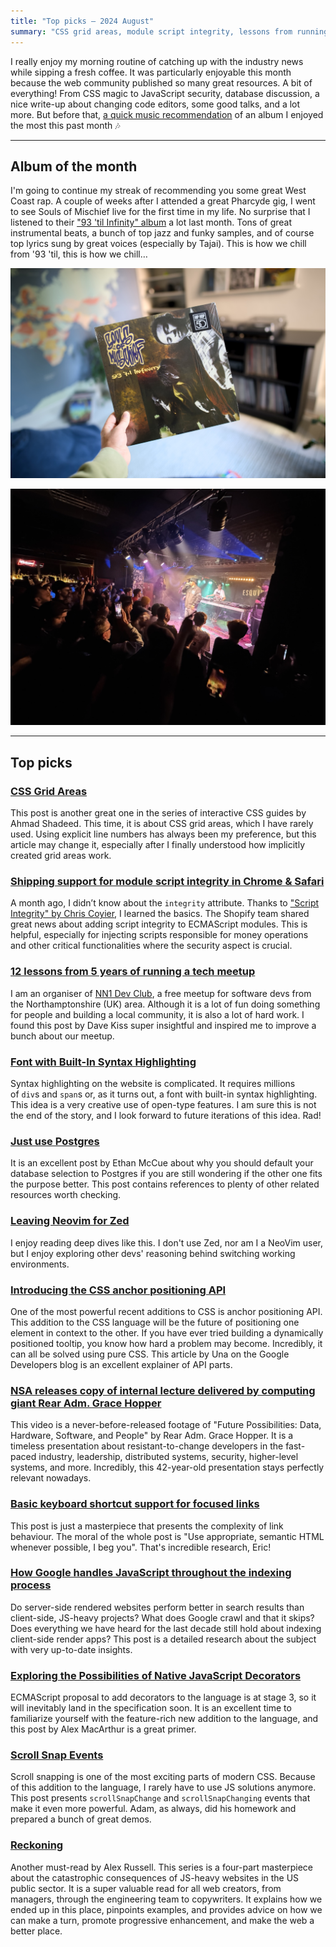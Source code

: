 ```yaml
---
title: "Top picks — 2024 August"
summary: "CSS grid areas, module script integrity, lessons from running a tech meetup, syntax highlighting, PostgreSQL discussion, JavaScript decorators and more."
---
```


I really enjoy my morning routine of catching up with the industry news while sipping a fresh coffee. It was particularly enjoyable this month because the web community published so many great resources. A bit of everything! From CSS magic to JavaScript security, database discussion, a nice write-up about changing code editors, some good talks, and a lot more. But before that, [a quick music recommendation](#album-of-the-month) of an album I enjoyed the most this past month 🎶

---

## Album of the month

I'm going to continue my streak of recommending you some great West Coast rap. A couple of weeks after I attended a great Pharcyde gig, I went to see Souls of Mischief live for the first time in my life. No surprise that I listened to their ["93 'til Infinity" album](https://www.discogs.com/release/5651162-Souls-Of-Mischief-93-Til-Infinity-20th-Anniversary-Edition) a lot last month. Tons of great instrumental beats, a bunch of top jazz and funky samples, and of course top lyrics sung by great voices (especially by Tajai). This is how we chill from '93 'til, this is how we chill…

![Souls of Mischief - 93 Til Infinity, album cover](souls-of-mischief-album.jpg)

![Crowd dancing in front of a stage at the Souls Of mischief concert](souls-of-mischief-gig.jpg)

---

## Top picks

### [CSS Grid Areas](https://ishadeed.com/article/css-grid-area/)

This post is another great one in the series of interactive CSS guides by Ahmad Shadeed. This time, it is about CSS grid areas, which I have rarely used. Using explicit line numbers has always been my preference, but this article may change it, especially after I finally understood how implicitly created grid areas work.
### [Shipping support for module script integrity in Chrome & Safari](https://shopify.engineering/shipping-support-for-module-script-integrity-in-chrome-safari)

A month ago, I didn’t know about the `integrity` attribute. Thanks to ["Script Integrity" by Chris Coyier](https://frontendmasters.com/blog/script-integrity/), I learned the basics. The Shopify team shared great news about adding script integrity to ECMAScript modules. This is helpful, especially for injecting scripts responsible for money operations and other critical functionalities where the security aspect is crucial.

### [12 lessons from 5 years of running a tech meetup](https://davekiss.com/blog/12-lessons-from-5-years-of-running-a-tech-meetup)

I am an organiser of [NN1 Dev Club](https://pawelgrzybek.com/i-am-organising-a-meetup-northamptonshire-dev-club/), a free meetup for software devs from the Northamptonshire (UK) area. Although it is a lot of fun doing something for people and building a local community, it is also a lot of hard work. I found this post by Dave Kiss super insightful and inspired me to improve a bunch about our meetup.

### [Font with Built-In Syntax Highlighting](https://blog.glyphdrawing.club/font-with-built-in-syntax-highlighting/)

Syntax highlighting on the website is complicated. It requires millions of `div`s and `span`s or, as it turns out, a font with built-in syntax highlighting. This idea is a very creative use of open-type features. I am sure this is not the end of the story, and I look forward to future iterations of this idea. Rad!

### [Just use Postgres](https://mccue.dev/pages/8-16-24-just-use-postgres)

It is an excellent post by Ethan McCue about why you should default your database selection to Postgres if you are still wondering if the other one fits the purpose better. This post contains references to plenty of other related resources worth checking.

### [Leaving Neovim for Zed](https://stevedylan.dev/posts/leaving-neovim-for-zed)
I enjoy reading deep dives like this. I don't use Zed, nor am I a NeoVim user, but I enjoy exploring other devs' reasoning behind switching working environments.

### [Introducing the CSS anchor positioning API](https://developer.chrome.com/blog/anchor-positioning-api)

One of the most powerful recent additions to CSS is anchor positioning API. This addition to the CSS language will be the future of positioning one element in context to the other. If you have ever tried building a dynamically positioned tooltip, you know how hard a problem may become. Incredibly, it can all be solved using pure CSS. This article by Una on the Google Developers blog is an excellent explainer of API parts.

### [NSA releases copy of internal lecture delivered by computing giant Rear Adm. Grace Hopper](https://www.nsa.gov/Press-Room/Press-Releases-Statements/Press-Release-View/Article/3884041/nsa-releases-copy-of-internal-lecture-delivered-by-computing-giant-rear-adm-gra/)

This video is a never-before-released footage of "Future Possibilities: Data, Hardware, Software, and People" by Rear Adm. Grace Hopper. It is a timeless presentation about resistant-to-change developers in the fast-paced industry, leadership, distributed systems, security, higher-level systems, and more. Incredibly, this 42-year-old presentation stays perfectly relevant nowadays.

### [Basic keyboard shortcut support for focused links](https://ericwbailey.website/published/basic-keyboard-shortcut-support-for-focused-links/)

This post is just a masterpiece that presents the complexity of link behaviour. The moral of the whole post is "Use appropriate, semantic HTML whenever possible, I beg you". That's incredible research, Eric!

### [How Google handles JavaScript throughout the indexing process](https://vercel.com/blog/how-google-handles-javascript-throughout-the-indexing-process)

Do server-side rendered websites perform better in search results than client-side, JS-heavy projects? What does Google crawl and that it skips? Does everything we have heard for the last decade still hold about indexing client-side render apps? This post is a detailed research about the subject with very up-to-date insights.

### [Exploring the Possibilities of Native JavaScript Decorators](https://frontendmasters.com/blog/exploring-the-possibilities-of-native-javascript-decorators/)

ECMAScript proposal to add decorators to the language is at stage 3, so it will inevitably land in the specification soon. It is an excellent time to familiarize yourself with the feature-rich new addition to the language, and this post by Alex MacArthur is a great primer.

### [Scroll Snap Events](https://developer.chrome.com/blog/scroll-snap-events?hl=en)

Scroll snapping is one of the most exciting parts of modern CSS. Because of this addition to the language, I rarely have to use JS solutions anymore. This post presents `scrollSnapChange` and `scrollSnapChanging` events that make it even more powerful. Adam, as always, did his homework and prepared a bunch of great demos.

### [Reckoning](https://infrequently.org/series/reckoning/)

Another must-read by Alex Russell. This series is a four-part masterpiece about the catastrophic consequences of JS-heavy websites in the US public sector. It is a super valuable read for all web creators, from managers, through the engineering team to copywriters. It explains how we ended up in this place, pinpoints examples, and provides advice on how we can make a turn, promote progressive enhancement, and make the web a better place.

